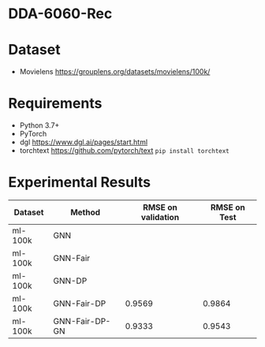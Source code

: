 # DDA-6060-Rec

# Dataset
- Movielens 
https://grouplens.org/datasets/movielens/100k/

# Requirements
- Python 3.7+
- PyTorch
- dgl https://www.dgl.ai/pages/start.html
- torchtext  https://github.com/pytorch/text  `pip install torchtext
`
# Experimental Results
| Dataset    | Method  | RMSE on validation | RMSE on Test |
|  ----  | ----  |----  |----  |
|  ml-100k   | GNN | |
|   ml-100k  | GNN-Fair | |
|   ml-100k  | GNN-DP | |
|   ml-100k  | GNN-Fair-DP | 0.9569 | 0.9864 |
|  ml-100k | GNN-Fair-DP-GN | 0.9333 | 0.9543 |
